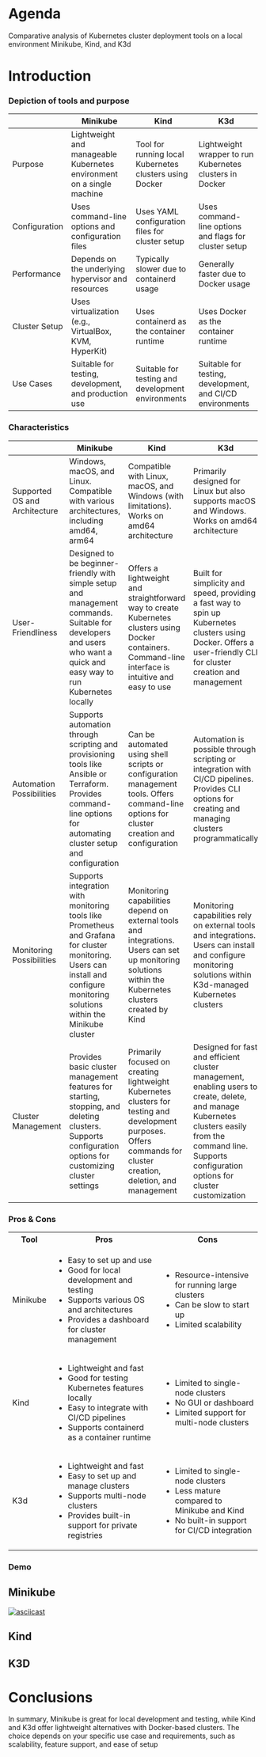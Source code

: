 # Agenda
Сomparative analysis of Kubernetes cluster deployment tools on a local environment Minikube, Kind, and K3d
# Introduction
### Depiction of tools and purpose

| | Minikube | Kind  | K3d |
|------------|-----------|----------|--------|
| Purpose  | Lightweight and manageable Kubernetes environment on a single machine | Tool for running local Kubernetes clusters using Docker | Lightweight wrapper to run Kubernetes clusters in Docker |
| Configuration | Uses command-line options and configuration files | Uses YAML configuration files for cluster setup | Uses command-line options and flags for cluster setup |
| Performance | Depends on the underlying hypervisor and resources | Typically slower due to containerd usage | Generally faster due to Docker usage |
| Cluster Setup	| Uses virtualization (e.g., VirtualBox, KVM, HyperKit) | Uses containerd as the container runtime | Uses Docker as the container runtime|	
| Use Cases | Suitable for testing, development, and production use | 	Suitable for testing and development environments |	Suitable for testing, development, and CI/CD environments	



### Сharacteristics
| | Minikube | Kind  | K3d |
|------------|-----------|----------|--------|
| Supported OS and Architecture | Windows, macOS, and Linux. Compatible with various architectures, including amd64, arm64 | Compatible with Linux, macOS, and Windows (with limitations). Works on amd64 architecture | Primarily designed for Linux but also supports macOS and Windows. Works on amd64 architecture |
| User-Friendliness | Designed to be beginner-friendly with simple setup and management commands. Suitable for developers and users who want a quick and easy way to run Kubernetes locally | Offers a lightweight and straightforward way to create Kubernetes clusters using Docker containers. Command-line interface is intuitive and easy to use | Built for simplicity and speed, providing a fast way to spin up Kubernetes clusters using Docker. Offers a user-friendly CLI for cluster creation and management |
| Automation Possibilities | Supports automation through scripting and provisioning tools like Ansible or Terraform. Provides command-line options for automating cluster setup and configuration | Can be automated using shell scripts or configuration management tools. Offers command-line options for cluster creation and configuration | Automation is possible through scripting or integration with CI/CD pipelines. Provides CLI options for creating and managing clusters programmatically |
| Monitoring Possibilities | Supports integration with monitoring tools like Prometheus and Grafana for cluster monitoring. Users can install and configure monitoring solutions within the Minikube cluster | Monitoring capabilities depend on external tools and integrations. Users can set up monitoring solutions within the Kubernetes clusters created by Kind | Monitoring capabilities rely on external tools and integrations. Users can install and configure monitoring solutions within K3d-managed Kubernetes clusters |
| Cluster Management | Provides basic cluster management features for starting, stopping, and deleting clusters. Supports configuration options for customizing cluster settings | Primarily focused on creating lightweight Kubernetes clusters for testing and development purposes. Offers commands for cluster creation, deletion, and management | Designed for fast and efficient cluster management, enabling users to create, delete, and manage Kubernetes clusters easily from the command line. Supports configuration options for cluster customization |


### Pros & Cons
<table>
  <tr>
    <th>Tool</th>
    <th style="text-align:center">Pros</th>
    <th style="text-align:center">Cons</th>
  </tr>
  <tr>
    <td>Minikube</td>
    <td>
      <ul>
        <li>Easy to set up and use</li>
        <li>Good for local development and testing</li>
        <li>Supports various OS and architectures</li>
        <li>Provides a dashboard for cluster management</li>
      </ul>
    </td>
    <td>
      <ul>
        <li>Resource-intensive for running large clusters</li>
        <li>Can be slow to start up</li>
        <li>Limited scalability</li>
      </ul>
    </td>
  </tr>
  <tr>
    <td>Kind</td>
    <td>
      <ul>
        <li>Lightweight and fast</li>
        <li>Good for testing Kubernetes features locally</li>
        <li>Easy to integrate with CI/CD pipelines</li>
        <li>Supports containerd as a container runtime</li>
      </ul>
    </td>
    <td>
      <ul>
        <li>Limited to single-node clusters</li>
        <li>No GUI or dashboard</li>
        <li>Limited support for multi-node clusters</li>
      </ul>
    </td>
  </tr>
  <tr>
    <td>K3d</td>
    <td>
      <ul>
        <li>Lightweight and fast</li>
        <li>Easy to set up and manage clusters</li>
        <li>Supports multi-node clusters</li>
        <li>Provides built-in support for private registries</li>
      </ul>
    </td>
    <td>
      <ul>
        <li>Limited to single-node clusters</li>
        <li>Less mature compared to Minikube and Kind</li>
        <li>No built-in support for CI/CD integration</li>
      </ul>
    </td>
  </tr>
</table>

### Demo
## Minikube

[![asciicast](https://asciinema.org/a/0FpWLUfPqdPCMLN1mUAVda1W9.svg)](https://asciinema.org/a/0FpWLUfPqdPCMLN1mUAVda1W9?autoplay=1)


## Kind

<script src="https://asciinema.org/a/ttH26CR5yGyndUgigatDAijz0.js" id="asciicast-654501" async="true"></script>

## K3D
<script src="https://asciinema.org/a/RCSfPU7aTKOL8gtYQ4kvMTSw8.js" id="asciicast-654507" async="true"></script>

# Conclusions
In summary, Minikube is great for local development and testing, while Kind and K3d offer lightweight alternatives with Docker-based clusters. The choice depends on your specific use case and requirements, such as scalability, feature support, and ease of setup
